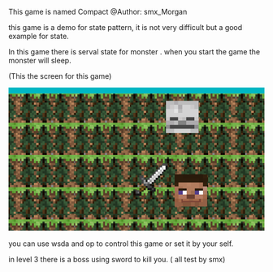This game is named Compact
@Author: smx_Morgan

this game is a demo for state pattern, it is not very difficult but a good example for state.

In this game there is serval state for monster . when you start the game the monster will sleep.  

(This the screen for this game)

![](https://github.com/smx-Morgan/State_pattern-game/blob/master/src/imgs/picture%20of%20game.png)

you can use wsda and op to control this game or set it by your self.

in level 3 there is a boss using sword to kill you.
( all test by smx)
